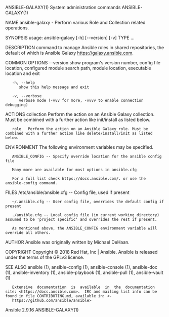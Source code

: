 ANSIBLE-GALAXY(1)                                                             System administration commands                                                             ANSIBLE-GALAXY(1)

NAME
       ansible-galaxy - Perform various Role and Collection related operations.

SYNOPSIS
       usage: ansible-galaxy [-h] [--version] [-v] TYPE ...

DESCRIPTION
       command to manage Ansible roles in shared repositories, the default of which is Ansible Galaxy https://galaxy.ansible.com.

COMMON OPTIONS
       --version
          show program's version number, config file location, configured module search path, module location, executable location and exit

       -h, --help
          show this help message and exit

       -v, --verbose
          verbose mode (-vvv for more, -vvvv to enable connection debugging)

ACTIONS
       collection
              Perform the action on an Ansible Galaxy collection. Must be combined with a further action like init/install as listed below.

       role   Perform the action on an Ansible Galaxy role. Must be combined with a further action like delete/install/init as listed below.

ENVIRONMENT
       The following environment variables may be specified.

       ANSIBLE_CONFIG -- Specify override location for the ansible config file

       Many more are available for most options in ansible.cfg

       For a full list check https://docs.ansible.com/. or use the ansible-config command.

FILES
       /etc/ansible/ansible.cfg -- Config file, used if present

       ~/.ansible.cfg -- User config file, overrides the default config if present

       ./ansible.cfg -- Local config file (in current working directory) assumed to be 'project specific' and overrides the rest if present.

       As mentioned above, the ANSIBLE_CONFIG environment variable will override all others.

AUTHOR
       Ansible was originally written by Michael DeHaan.

COPYRIGHT
       Copyright © 2018 Red Hat, Inc | Ansible.  Ansible is released under the terms of the GPLv3 license.

SEE ALSO
       ansible (1), ansible-config (1), ansible-console (1), ansible-doc (1), ansible-inventory (1), ansible-playbook (1), ansible-pull (1), ansible-vault (1)

       Extensive  documentation  is  available  in  the  documentation site: <https://docs.ansible.com>.  IRC and mailing list info can be found in file CONTRIBUTING.md, available in: <‐
       https://github.com/ansible/ansible>

Ansible 2.9.16                                                                                                                                                           ANSIBLE-GALAXY(1)
